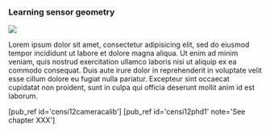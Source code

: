 ### Learning sensor geometry

<div class='topic-spotlight'>
    <img class='highlight-picture' src="http://andrea.caltech.edu/wp-content/uploads/2012/08/kd-292x300.png"/>
</div>

Lorem ipsum dolor sit amet, consectetur adipisicing elit, sed do eiusmod
tempor incididunt ut labore et dolore magna aliqua. Ut enim ad minim veniam,
quis nostrud exercitation ullamco laboris nisi ut aliquip ex ea commodo
consequat. Duis aute irure dolor in reprehenderit in voluptate velit esse
cillum dolore eu fugiat nulla pariatur. Excepteur sint occaecat cupidatat non
proident, sunt in culpa qui officia deserunt mollit anim id est laborum.

[pub_ref id='censi12cameracalib']
[pub_ref id='censi12phd1' note='See chapter XXX']
